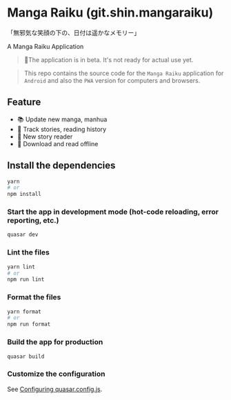 # Manga Raiku (git.shin.mangaraiku)

「無邪気な笑顔の下の、日付は遥かなメモリー」

A Manga Raiku Application

> 🍕The application is in beta. It's not ready for actual use yet.

> This repo contains the source code for the `Manga Raiku` application for `Android` and also the `PWA` version for computers and browsers.


## Feature
- 📚 Update new manga, manhua
- 🔖 Track stories, reading history
- 📖 New story reader
- 💾 Download and read offline

## Install the dependencies

```bash
yarn
# or
npm install
```

### Start the app in development mode (hot-code reloading, error reporting, etc.)

```bash
quasar dev
```

### Lint the files

```bash
yarn lint
# or
npm run lint
```

### Format the files

```bash
yarn format
# or
npm run format
```

### Build the app for production

```bash
quasar build
```

### Customize the configuration

See [Configuring quasar.config.js](https://v2.quasar.dev/quasar-cli-vite/quasar-config-js).
